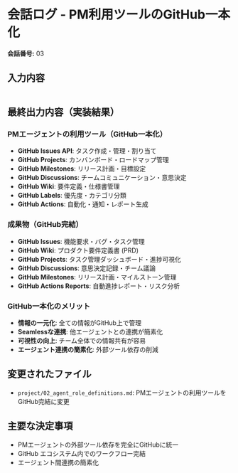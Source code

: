 # 会話ログ - PM利用ツールのGitHub一本化

**会話番号:** 03

## 入力内容
```PMの利用ツールはGithubのみとしてください。なるべくGithub上でやりとりは完結させます。
```

## 最終出力内容（実装結果）

### PMエージェントの利用ツール（GitHub一本化）
- **GitHub Issues API**: タスク作成・管理・割り当て
- **GitHub Projects**: カンバンボード・ロードマップ管理
- **GitHub Milestones**: リリース計画・目標設定
- **GitHub Discussions**: チームコミュニケーション・意思決定
- **GitHub Wiki**: 要件定義・仕様書管理
- **GitHub Labels**: 優先度・カテゴリ分類
- **GitHub Actions**: 自動化・通知・レポート生成

### 成果物（GitHub完結）
- **GitHub Issues**: 機能要求・バグ・タスク管理
- **GitHub Wiki**: プロダクト要件定義書 (PRD)
- **GitHub Projects**: タスク管理ダッシュボード・進捗可視化
- **GitHub Discussions**: 意思決定記録・チーム議論
- **GitHub Milestones**: リリース計画・マイルストーン管理
- **GitHub Actions Reports**: 自動進捗レポート・リスク分析

### GitHub一本化のメリット
- **情報の一元化**: 全ての情報がGitHub上で管理
- **Seamlessな連携**: 他エージェントとの連携が簡素化
- **可視性の向上**: チーム全体での情報共有が容易
- **エージェント連携の簡素化**: 外部ツール依存の削減

## 変更されたファイル
- `project/02_agent_role_definitions.md`: PMエージェントの利用ツールをGitHub完結に変更

## 主要な決定事項
- PMエージェントの外部ツール依存を完全にGitHubに統一
- GitHub エコシステム内でのワークフロー完結
- エージェント間連携の簡素化 

